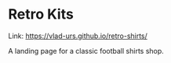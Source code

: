 # Retro Kits

Link: https://vlad-urs.github.io/retro-shirts/


A landing page for a classic football shirts shop.
